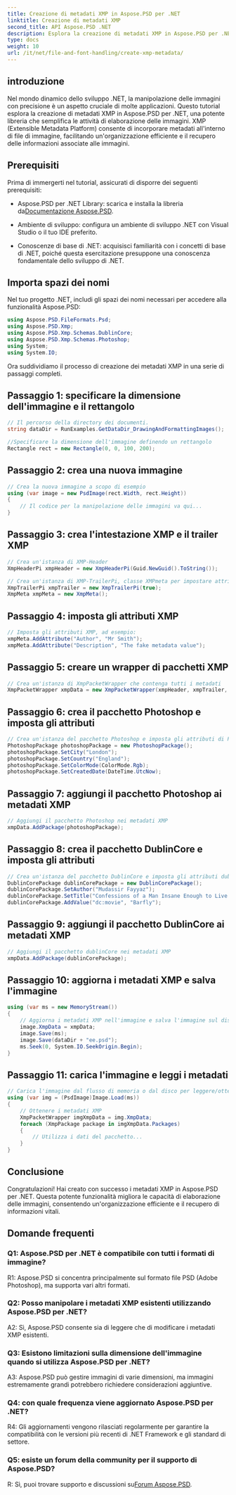 ```yaml
---
title: Creazione di metadati XMP in Aspose.PSD per .NET
linktitle: Creazione di metadati XMP
second_title: API Aspose.PSD .NET
description: Esplora la creazione di metadati XMP in Aspose.PSD per .NET. Migliora l'organizzazione delle immagini con una manipolazione fluida.
type: docs
weight: 10
url: /it/net/file-and-font-handling/create-xmp-metadata/
---
```

## introduzione

Nel mondo dinamico dello sviluppo .NET, la manipolazione delle immagini con precisione è un aspetto cruciale di molte applicazioni. Questo tutorial esplora la creazione di metadati XMP in Aspose.PSD per .NET, una potente libreria che semplifica le attività di elaborazione delle immagini. XMP (Extensible Metadata Platform) consente di incorporare metadati all'interno di file di immagine, facilitando un'organizzazione efficiente e il recupero delle informazioni associate alle immagini.

## Prerequisiti

Prima di immergerti nel tutorial, assicurati di disporre dei seguenti prerequisiti:

-  Aspose.PSD per .NET Library: scarica e installa la libreria da[Documentazione Aspose.PSD](https://reference.aspose.com/psd/net/).

- Ambiente di sviluppo: configura un ambiente di sviluppo .NET con Visual Studio o il tuo IDE preferito.

- Conoscenze di base di .NET: acquisisci familiarità con i concetti di base di .NET, poiché questa esercitazione presuppone una conoscenza fondamentale dello sviluppo di .NET.

## Importa spazi dei nomi

Nel tuo progetto .NET, includi gli spazi dei nomi necessari per accedere alla funzionalità Aspose.PSD:

```csharp
using Aspose.PSD.FileFormats.Psd;
using Aspose.PSD.Xmp;
using Aspose.PSD.Xmp.Schemas.DublinCore;
using Aspose.PSD.Xmp.Schemas.Photoshop;
using System;
using System.IO;
```

Ora suddividiamo il processo di creazione dei metadati XMP in una serie di passaggi completi.

## Passaggio 1: specificare la dimensione dell'immagine e il rettangolo

```csharp
// Il percorso della directory dei documenti.
string dataDir = RunExamples.GetDataDir_DrawingAndFormattingImages();

//Specificare la dimensione dell'immagine definendo un rettangolo
Rectangle rect = new Rectangle(0, 0, 100, 200);
```

## Passaggio 2: crea una nuova immagine

```csharp
// Crea la nuova immagine a scopo di esempio
using (var image = new PsdImage(rect.Width, rect.Height))
{
    // Il codice per la manipolazione delle immagini va qui...
}
```

## Passaggio 3: crea l'intestazione XMP e il trailer XMP

```csharp
// Crea un'istanza di XMP-Header
XmpHeaderPi xmpHeader = new XmpHeaderPi(Guid.NewGuid().ToString());

// Crea un'istanza di XMP-TrailerPi, classe XMPmeta per impostare attributi diversi
XmpTrailerPi xmpTrailer = new XmpTrailerPi(true);
XmpMeta xmpMeta = new XmpMeta();
```

## Passaggio 4: imposta gli attributi XMP

```csharp
// Imposta gli attributi XMP, ad esempio:
xmpMeta.AddAttribute("Author", "Mr Smith");
xmpMeta.AddAttribute("Description", "The fake metadata value");
```

## Passaggio 5: creare un wrapper di pacchetti XMP

```csharp
// Crea un'istanza di XmpPacketWrapper che contenga tutti i metadati
XmpPacketWrapper xmpData = new XmpPacketWrapper(xmpHeader, xmpTrailer, xmpMeta);
```

## Passaggio 6: crea il pacchetto Photoshop e imposta gli attributi

```csharp
// Crea un'istanza del pacchetto Photoshop e imposta gli attributi di Photoshop
PhotoshopPackage photoshopPackage = new PhotoshopPackage();
photoshopPackage.SetCity("London");
photoshopPackage.SetCountry("England");
photoshopPackage.SetColorMode(ColorMode.Rgb);
photoshopPackage.SetCreatedDate(DateTime.UtcNow);
```

## Passaggio 7: aggiungi il pacchetto Photoshop ai metadati XMP

```csharp
// Aggiungi il pacchetto Photoshop nei metadati XMP
xmpData.AddPackage(photoshopPackage);
```

## Passaggio 8: crea il pacchetto DublinCore e imposta gli attributi

```csharp
// Crea un'istanza del pacchetto DublinCore e imposta gli attributi dublinCore
DublinCorePackage dublinCorePackage = new DublinCorePackage();
dublinCorePackage.SetAuthor("Mudassir Fayyaz");
dublinCorePackage.SetTitle("Confessions of a Man Insane Enough to Live With the Beasts");
dublinCorePackage.AddValue("dc:movie", "Barfly");
```

## Passaggio 9: aggiungi il pacchetto DublinCore ai metadati XMP

```csharp
// Aggiungi il pacchetto dublinCore nei metadati XMP
xmpData.AddPackage(dublinCorePackage);
```

## Passaggio 10: aggiorna i metadati XMP e salva l'immagine

```csharp
using (var ms = new MemoryStream())
{
    // Aggiorna i metadati XMP nell'immagine e salva l'immagine sul disco o in un flusso di memoria
    image.XmpData = xmpData;
    image.Save(ms);
    image.Save(dataDir + "ee.psd");
    ms.Seek(0, System.IO.SeekOrigin.Begin);
}
```

## Passaggio 11: carica l'immagine e leggi i metadati

```csharp
// Carica l'immagine dal flusso di memoria o dal disco per leggere/ottenere i metadati
using (var img = (PsdImage)Image.Load(ms))
{
    // Ottenere i metadati XMP
    XmpPacketWrapper imgXmpData = img.XmpData;
    foreach (XmpPackage package in imgXmpData.Packages)
    {
        // Utilizza i dati del pacchetto...
    }
}
```

## Conclusione

Congratulazioni! Hai creato con successo i metadati XMP in Aspose.PSD per .NET. Questa potente funzionalità migliora le capacità di elaborazione delle immagini, consentendo un'organizzazione efficiente e il recupero di informazioni vitali.

## Domande frequenti

### Q1: Aspose.PSD per .NET è compatibile con tutti i formati di immagine?

R1: Aspose.PSD si concentra principalmente sul formato file PSD (Adobe Photoshop), ma supporta vari altri formati.

### Q2: Posso manipolare i metadati XMP esistenti utilizzando Aspose.PSD per .NET?

A2: Sì, Aspose.PSD consente sia di leggere che di modificare i metadati XMP esistenti.

### Q3: Esistono limitazioni sulla dimensione dell'immagine quando si utilizza Aspose.PSD per .NET?

A3: Aspose.PSD può gestire immagini di varie dimensioni, ma immagini estremamente grandi potrebbero richiedere considerazioni aggiuntive.

### Q4: con quale frequenza viene aggiornato Aspose.PSD per .NET?

R4: Gli aggiornamenti vengono rilasciati regolarmente per garantire la compatibilità con le versioni più recenti di .NET Framework e gli standard di settore.

### Q5: esiste un forum della community per il supporto di Aspose.PSD?

 R: Sì, puoi trovare supporto e discussioni su[Forum Aspose.PSD](https://forum.aspose.com/c/psd/34).